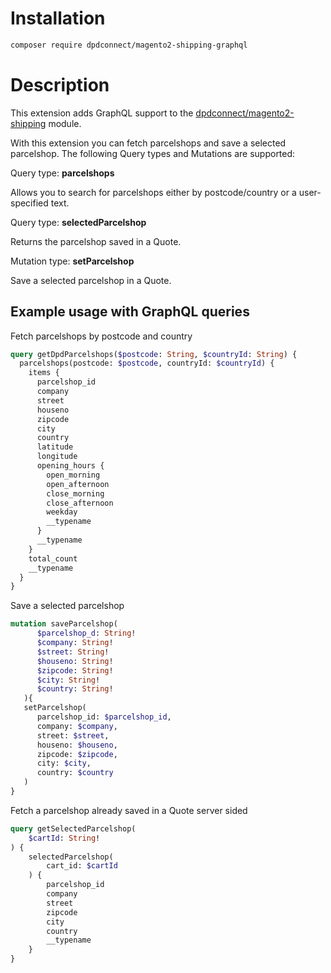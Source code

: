 # Installation

```bash
composer require dpdconnect/magento2-shipping-graphql
```

# Description
This extension adds GraphQL support to the [dpdconnect/magento2-shipping](https://github.com/dpdconnect/magento2-shipping) module.

With this extension you can fetch parcelshops and save a selected parcelshop. The following Query types and Mutations are supported:

Query type: **parcelshops**

Allows you to search for parcelshops either by postcode/country or a user-specified text.

Query type: **selectedParcelshop**

Returns the parcelshop saved in a Quote. 

Mutation type: **setParcelshop**

Save a selected parcelshop in a Quote.

## Example usage with GraphQL queries

Fetch parcelshops by postcode and country
```graphql
query getDpdParcelshops($postcode: String, $countryId: String) {
  parcelshops(postcode: $postcode, countryId: $countryId) {
    items {
      parcelshop_id
      company
      street
      houseno
      zipcode
      city
      country
      latitude
      longitude
      opening_hours {
        open_morning
        open_afternoon
        close_morning
        close_afternoon
        weekday
        __typename
      }
      __typename
    }
    total_count
    __typename
  }
}
```

Save a selected parcelshop
```graphql
mutation saveParcelshop(
      $parcelshop_d: String!
      $company: String!
      $street: String!
      $houseno: String!
      $zipcode: String!
      $city: String!
      $country: String!
   ){
   setParcelshop(
      parcelshop_id: $parcelshop_id,
      company: $company,
      street: $street,
      houseno: $houseno,
      zipcode: $zipcode,
      city: $city,
      country: $country
   )
}
```

Fetch a parcelshop already saved in a Quote server sided
```graphql
query getSelectedParcelshop(
    $cartId: String!
) {
    selectedParcelshop(
        cart_id: $cartId
    ) {
        parcelshop_id
        company
        street
        zipcode
        city
        country
        __typename
    }
}
```